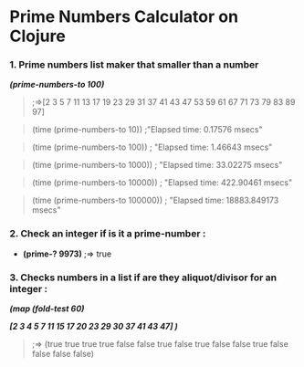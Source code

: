 # Prime Numbers Calculator on Clojure
### 1. Prime numbers list maker that smaller than a number
***(prime-numbers-to 100)***
>;=>[2 3 5 7 11 13 17 19 23 29 31 37 41 43 47 53 59 61 67 71 73 79 83 89 97]

> (time (prime-numbers-to 10)) ;"Elapsed time: 0.17576 msecs"

> (time (prime-numbers-to 100)) ; "Elapsed time: 1.46643 msecs"

> (time (prime-numbers-to 1000)) ; "Elapsed time: 33.02275 msecs"

> (time (prime-numbers-to 10000)) ; "Elapsed time: 422.90461 msecs"

> (time (prime-numbers-to 100000)) ; "Elapsed time: 18883.849173 msecs"

### 2. Check an integer if is it a prime-number :
* **(prime-? 9973)** 
;=> true

### 3. Checks numbers in a list if are they aliquot/divisor for an integer :

***(map (fold-test 60)***

***[2 3 4 5 7 11 15 17 20 23 29 30 37 41 43 47] )***
>;=> (true true true true false false true false true false false true false false false false)

